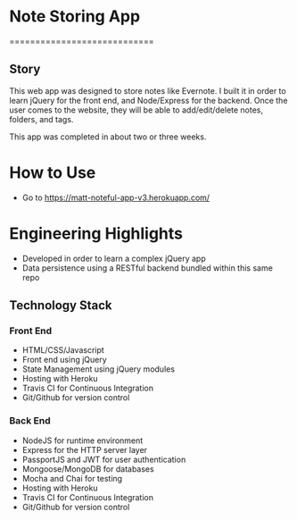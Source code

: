 # Note Storing App
============================

## Story
This web app was designed to store notes like Evernote. I built it in order to learn jQuery for the front end, and Node/Express for the backend. Once the user comes to the website, they will be able to add/edit/delete notes, folders, and tags. 

This app was completed in about two or three weeks. 

# How to Use
- Go to https://matt-noteful-app-v3.herokuapp.com/

# Engineering Highlights
- Developed in order to learn a complex jQuery app
- Data persistence using a RESTful backend bundled within this same repo

## Technology Stack
### Front End
- HTML/CSS/Javascript
- Front end using jQuery
- State Management using jQuery modules
- Hosting with Heroku
- Travis CI for Continuous Integration
- Git/Github for version control
### Back End
- NodeJS for runtime environment
- Express for the HTTP server layer
- PassportJS and JWT for user authentication
- Mongoose/MongoDB for databases
- Mocha and Chai for testing
- Hosting with Heroku
- Travis CI for Continuous Integration
- Git/Github for version control